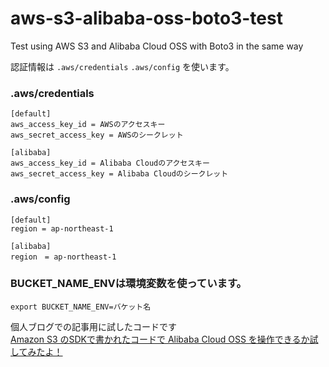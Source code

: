 # aws-s3-alibaba-oss-boto3-test
Test using AWS S3 and Alibaba Cloud OSS with Boto3 in the same way

認証情報は `.aws/credentials` `.aws/config` を使います。

### .aws/credentials

```
[default]
aws_access_key_id = AWSのアクセスキー
aws_secret_access_key = AWSのシークレット

[alibaba]
aws_access_key_id = Alibaba Cloudのアクセスキー
aws_secret_access_key = Alibaba Cloudのシークレット
```

### .aws/config

```
[default]
region = ap-northeast-1

[alibaba]
region　= ap-northeast-1 
```

### BUCKET_NAME_ENVは環境変数を使っています。

```
export BUCKET_NAME_ENV=バケット名
```

個人ブログでの記事用に試したコードです  
[Amazon S3 のSDKで書かれたコードで Alibaba Cloud OSS を操作できるか試してみたよ！](https://blog.matsuda-yoshihiro.com/2021/02/amazon-s3-sdk-alibaba-cloud-oss.html)
